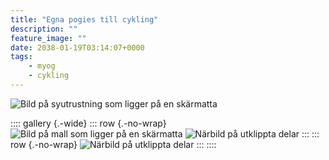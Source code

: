 ```yaml
---
title: "Egna pogies till cykling"
description: ""
feature_image: ""
date: 2038-01-19T03:14:07+0000
tags:
	- myog
    - cykling
---
```


![Bild på syutrustning som ligger på en skärmatta]()

:::: gallery {.-wide}
::: row {.-no-wrap}
![Bild på mall som ligger på en skärmatta]()
![Närbild på utklippta delar]()
:::
::: row {.-no-wrap}
![Närbild på utklippta delar]()
:::
::::

